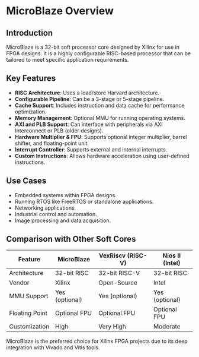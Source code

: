 # MicroBlaze Overview

## Introduction

MicroBlaze is a 32-bit soft processor core designed by Xilinx for use in FPGA designs. It is a highly configurable RISC-based processor that can be tailored to meet specific application requirements.

## Key Features

- **RISC Architecture**: Uses a load/store Harvard architecture.
- **Configurable Pipeline**: Can be a 3-stage or 5-stage pipeline.
- **Cache Support**: Includes instruction and data cache for performance optimization.
- **Memory Management**: Optional MMU for running operating systems.
- **AXI and PLB Support**: Can interface with peripherals via AXI Interconnect or PLB (older designs).
- **Hardware Multiplier & FPU**: Supports optional integer multiplier, barrel shifter, and floating-point unit.
- **Interrupt Controller**: Supports external and internal interrupts.
- **Custom Instructions**: Allows hardware acceleration using user-defined instructions.

## Use Cases

- Embedded systems within FPGA designs.
- Running RTOS like FreeRTOS or standalone applications.
- Networking applications.
- Industrial control and automation.
- Image processing and data acquisition.

## Comparison with Other Soft Cores

| Feature        | MicroBlaze     | VexRiscv (RISC-V) | Nios II (Intel) |
| -------------- | -------------- | ----------------- | --------------- |
| Architecture   | 32-bit RISC    | 32-bit RISC-V     | 32-bit RISC     |
| Vendor         | Xilinx         | Open-Source       | Intel           |
| MMU Support    | Yes (optional) | Yes (optional)    | Yes (optional)  |
| Floating Point | Optional FPU   | Optional FPU      | Optional FPU    |
| Customization  | High           | Very High         | Moderate        |

MicroBlaze is the preferred choice for Xilinx FPGA projects due to its deep integration with Vivado and Vitis tools.


